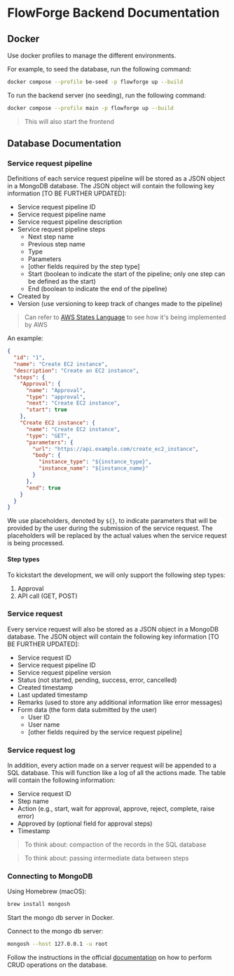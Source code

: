 # FlowForge Backend Documentation

## Docker

Use docker profiles to manage the different environments.

For example, to seed the database, run the following command:

```bash
docker compose --profile be-seed -p flowforge up --build
```

To run the backend server (no seeding), run the following command:

```bash
docker compose --profile main -p flowforge up --build
```

> This will also start the frontend

## Database Documentation

### Service request pipeline

Definitions of each service request pipeline will be stored as a JSON object in a MongoDB database.
The JSON object will contain the following key information [TO BE FURTHER UPDATED]:

- Service request pipeline ID
- Service request pipeline name
- Service request pipeline description
- Service request pipeline steps
  - Next step name
  - Previous step name
  - Type
  - Parameters
  - [other fields required by the step type]
  - Start (boolean to indicate the start of the pipeline; only one step can be defined as the start)
  - End (boolean to indicate the end of the pipeline)
- Created by
- Version (use versioning to keep track of changes made to the pipeline)

> Can refer to [AWS States Language](https://docs.aws.amazon.com/step-functions/latest/dg/concepts-amazon-states-language.html) to see how it's being implemented by AWS

An example:

```json
{
  "id": "1",
  "name": "Create EC2 instance",
  "description": "Create an EC2 instance",
  "steps": {
    "Approval": {
      "name": "Approval",
      "type": "approval",
      "next": "Create EC2 instance",
      "start": true
    },
    "Create EC2 instance": {
      "name": "Create EC2 instance",
      "type": "GET",
      "parameters": {
        "url": "https://api.example.com/create_ec2_instance",
        "body": {
          "instance_type": "${instance_type}",
          "instance_name": "${instance_name}"
        }
      },
      "end": true
    }
  }
}
```

We use placeholders, denoted by `${}`, to indicate parameters that will be provided by the user during the submission of the service request. The placeholders will be replaced by the actual values when the service request is being processed.

#### Step types

To kickstart the development, we will only support the following step types:

1. Approval
2. API call (GET, POST)

### Service request

Every service request will also be stored as a JSON object in a MongoDB database. The JSON object will contain the following key information [TO BE FURTHER UPDATED]:

- Service request ID
- Service request pipeline ID
- Service request pipeline version
- Status (not started, pending, success, error, cancelled)
- Created timestamp
- Last updated timestamp
- Remarks (used to store any additional information like error messages)
- Form data (the form data submitted by the user)
  - User ID
  - User name
  - [other fields required by the service request pipeline]

### Service request log

In addition, every action made on a server request will be appended to a SQL database. This will function like a log of all the actions made. The table will contain the following information:

- Service request ID
- Step name
- Action (e.g., start, wait for approval, approve, reject, complete, raise error)
- Approved by (optional field for approval steps)
- Timestamp

> To think about: compaction of the records in the SQL database

> To think about: passing intermediate data between steps

### Connecting to MongoDB

Using Homebrew (macOS):

```bash
brew install mongosh
```

Start the mongo db server in Docker.

Connect to the mongo db server:

```bash
mongosh --host 127.0.0.1 -u root
```

Follow the instructions in the official [documentation](https://www.mongodb.com/docs/mongodb-shell/crud/) on how to perform CRUD operations on the database.
